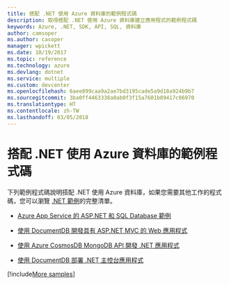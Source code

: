 ```yaml
---
title: 搭配 .NET 使用 Azure 資料庫的範例程式碼
description: 取得搭配 .NET 使用 Azure 資料庫建立應用程式的範例程式碼
keywords: Azure, .NET, SDK, API, SQL, 資料庫
author: camsoper
ms.author: casoper
manager: wpickett
ms.date: 10/19/2017
ms.topic: reference
ms.technology: azure
ms.devlang: dotnet
ms.service: multiple
ms.custom: devcenter
ms.openlocfilehash: 6aee899caa9a2ae7bd3195cade5a9d18a924b9b7
ms.sourcegitcommit: 3ba0ff4463338a0ab0f3f15a7601b89417c06970
ms.translationtype: HT
ms.contentlocale: zh-TW
ms.lasthandoff: 03/05/2018
---
```

# <a name="sample-code-for-using-azure-databases-with-net"></a>搭配 .NET 使用 Azure 資料庫的範例程式碼

下列範例程式碼說明搭配 .NET 使用 Azure 資料庫，如果您需要其他工作的程式碼，您可以瀏覽 [.NET 範例](https://azure.microsoft.com/resources/samples/?term=dotnet)的完整清單。

- [Azure App Service 的 ASP.NET 和 SQL Database 範例](https://azure.microsoft.com/resources/samples/dotnet-sqldb-tutorial/)

- [使用 DocumentDB 開發具有 ASP.NET MVC 的 Web 應用程式](https://azure.microsoft.com/resources/samples/documentdb-dotnet-todo-app/)

- [使用 Azure CosmosDB MongoDB API 開發 .NET 應用程式](https://azure.microsoft.com/resources/samples/azure-cosmos-db-mongodb-dotnet-getting-started/)

- [使用 DocumentDB 部署 .NET 主控台應用程式](https://azure.microsoft.com/resources/samples/documentdb-dotnet-getting-started/)

[!include[More samples](includes/more-samples.md)]

